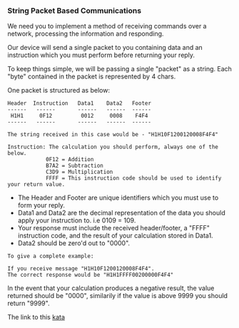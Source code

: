 ### String Packet Based Communications  

We need you to implement a method of receiving commands over a network, processing the information and responding.

Our device will send a single packet to you containing data and an instruction which you must perform before returning your reply.

To keep things simple, we will be passing a single "packet" as a string. Each "byte" contained in the packet is represented by 4 chars.

One packet is structured as below:
```
Header  Instruction   Data1    Data2   Footer
------   ------       ------   ------  ------
 H1H1     0F12         0012     0008    F4F4
------   ------       ------   ------  ------

The string received in this case would be - "H1H10F1200120008F4F4"

Instruction: The calculation you should perform, always one of the below.
            0F12 = Addition
            B7A2 = Subtraction
            C3D9 = Multiplication
            FFFF = This instruction code should be used to identify your return value.  
```

* The Header and Footer are unique identifiers which you must use to form your reply.  
* Data1 and Data2 are the decimal representation of the data you should apply your instruction to. i.e 0109 = 109.  
* Your response must include the received header/footer, a "FFFF" instruction code, and the result of your calculation stored in Data1.  
* Data2 should be zero'd out to "0000".  
```
To give a complete example:

If you receive message "H1H10F1200120008F4F4".
The correct response would be "H1H1FFFF00200000F4F4"
```
In the event that your calculation produces a negative result, the value returned should be "0000", similarily if the value is above 9999 you should return "9999".  

The link to this [kata](https://www.codewars.com/kata/string-packet-based-communications/java)
